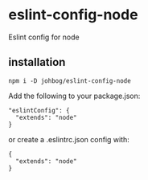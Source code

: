 # eslint-config-node
Eslint config for node

## installation
`npm i -D johbog/eslint-config-node`

Add the following to your package.json:

    "eslintConfig": {
      "extends": "node"
    }

or create a .eslintrc.json config with:

    {
      "extends": "node"
    }
